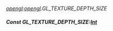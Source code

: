 _[opengl](../../modules/opengl/opengl-module.md):[opengl](../../modules/opengl/opengl-module.md).GL\_TEXTURE\_DEPTH\_SIZE_
##### Const GL\_TEXTURE\_DEPTH\_SIZE:[Int](../../modules/wonkey/wonkey-types-int.md)
